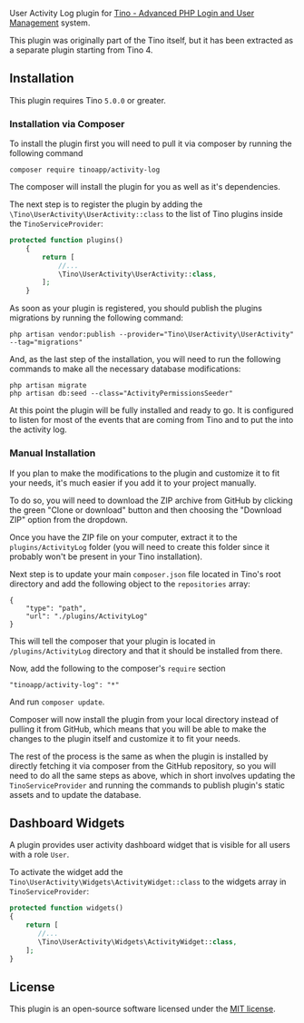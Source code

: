 User Activity Log plugin for [Tino - Advanced PHP Login and User Management](https://tinoapp.io)
system.

This plugin was originally part of the Tino itself, but it has been extracted as a separate plugin starting from Tino 4.

## Installation

This plugin requires Tino `5.0.0` or greater.

### Installation via Composer

To install the plugin first you will need to pull it via composer 
by running the following command

```
composer require tinoapp/activity-log
```

The composer will install the plugin for you as well as it's dependencies.

The next step is to register the plugin by adding the 
`\Tino\UserActivity\UserActivity::class` 
to the list of Tino plugins inside the `TinoServiceProvider`:

```php
protected function plugins()
    {
        return [
            //...
            \Tino\UserActivity\UserActivity::class,
        ];
    }
```

As soon as your plugin is registered, you should publish the 
plugins migrations by running the following command:

```
php artisan vendor:publish --provider="Tino\UserActivity\UserActivity"  --tag="migrations"
```

And, as the last step of the installation, you will need to
run the following commands to make all the necessary database modifications:

```
php artisan migrate
php artisan db:seed --class="ActivityPermissionsSeeder"
```

At this point the plugin will be fully installed and ready to go.
It is configured to listen for most of the events that are coming from
Tino and to put the into the activity log.

### Manual Installation

If you plan to make the modifications to the plugin and customize it to
fit your needs, it's much easier if you add it to your project manually.

To do so, you will need to download the ZIP archive from GitHub
by clicking the green "Clone or download" button and then choosing
the "Download ZIP" option from the dropdown.

Once you have the ZIP file on your computer, extract it to the 
`plugins/ActivityLog` folder (you will need to create this folder
since it probably won't be present in your Tino installation).

Next step is to update your main `composer.json` file located in 
Tino's root directory and add the following object to the `repositories`
array:

```
{
    "type": "path",
    "url": "./plugins/ActivityLog"
}
```

This will tell the composer that your plugin is located in `/plugins/ActivityLog`
directory and that it should be installed from there. 

Now, add the following to the composer's `require` section 

```
"tinoapp/activity-log": "*"
```

And run `composer update`.

Composer will now install the plugin from your local directory instead
of pulling it from GitHub, which means that you will be able to make 
the changes to the plugin itself and customize it to fit your needs.

The rest of the process is the same as when the plugin is installed 
by directly fetching it via composer from the GitHub repository, so you
will need to do all the same steps as above, which in short involves 
updating the `TinoServiceProvider` and running the commands to 
publish plugin's static assets and to update the database.

## Dashboard Widgets

A plugin provides user activity dashboard widget that is visible for all users with a role `User`.

To activate the widget add the `Tino\UserActivity\Widgets\ActivityWidget::class` to the widgets array in `TinoServiceProvider`:

```php
protected function widgets()
{
    return [
       //...
       \Tino\UserActivity\Widgets\ActivityWidget::class,
    ];
}
```

## License

This plugin is an open-source software licensed under the [MIT license](https://opensource.org/licenses/MIT). 

